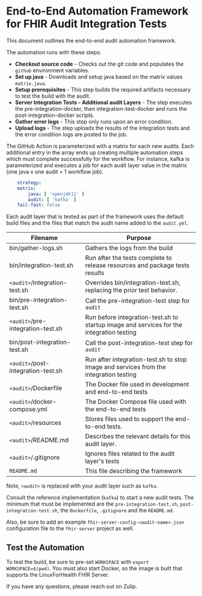 # End-to-End Automation Framework for FHIR Audit Integration Tests

This document outlines the end-to-end audit automation framework. 

The automation runs with these steps: 

- **Checkout source code** - Checks out the git code and populates the `github` environment variables.
- **Set up java** - Downloads and setup java based on the matrix values `matrix.java`.
- **Setup prerequisites** - This step builds the required artifacts necessary to test the build with the audit. 
- **Server Integration Tests - Additional audit Layers** - The step executes the pre-integration-docker, then integration-test-docker and runs the post-integration-docker scripts.
- **Gather error logs** - This step only runs upon an error condition. 
- **Upload logs** - The step uploads the results of the integration tests and the error condition logs are posted to the job. 

The GitHub Action is parameterized with a matrix for each new audits. Each additional entry in the array ends up creating multiple automation steps which must complete successfully for the workflow. For instance, kafka is parameterized and executes a job for each audit layer value in the matrix (one java x one audit = 1 workflow job). 

``` yaml
    strategy:
    matrix:
        java: [ 'openjdk11' ]
        audit: [ 'kafka' ]
    fail-fast: false
```

Each audit layer that is tested as part of the framework uses the default build files and the files that match the audit name added to the `audit.yml`.

|Filename|Purpose|
|----------|----------------|
|bin/gather-logs.sh|Gathers the logs from the build|
|bin/integration-test.sh|Run after the tests complete to release resources and package tests results|
|`<audit>`/integration-test.sh|Overrides bin/integration-test.sh, replacing the prior test behavior.|
|bin/pre-integration-test.sh|Call the pre-integration-test step for `audit`|
|`<audit>`/pre-integration-test.sh|Run before integration-test.sh to startup image and services for the integration testing|
|bin/post-integration-test.sh|Call the post-integration-test step for `audit`|
|`<audit>`/post-integration-test.sh|Run after integration-test.sh to stop image and services from the integration testing|
|`<audit>`/Dockerfile|The Docker file used in development and end-to-end tests|
|`<audit>`/docker-compose.yml|The Docker Compose file used with the end-to-end tests|
|`<audit>`/resources| Stores files used to support the end-to-end tests. |
|`<audit>`/README.md|Describes the relevant details for this audit layer.|
|`<audit>`/.gitignore|Ignores files related to the audit layer's tests|
|`README.md`|This file describing the framework|

Note, `<audit>` is replaced with your audit layer such as `kafka`. 

Consult the reference implementation (`kafka`) to start a new audit tests. The minimum that must be implemented are the `pre-integration-test.sh`, `post-integration-test.sh`, the `Dockerfile`, `.gitignore` and the `README.md`.

Also, be sure to add an example `fhir-server-config-<audit-name>.json` configuration file to the `fhir-server` project as well. 

## Test the Automation

To test the build, be sure to pre-set `WORKSPACE` with `export WORKSPACE=$(pwd)`.
You must also start Docker, so the image is built that supports the LinuxForHealth FHIR Server.

If you have any questions, please reach out on Zulip.
